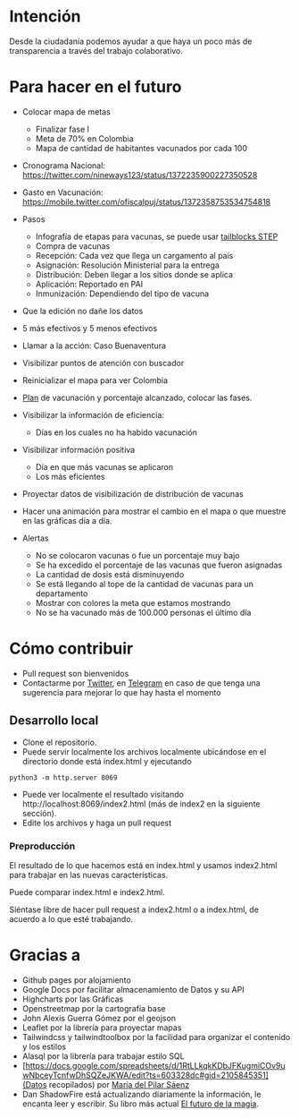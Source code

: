 # Intención

Desde la ciudadanía podemos ayudar a que haya un poco más de transparencia a través del trabajo colaborativo.

# Para hacer en el futuro

* Colocar mapa de metas
    * Finalizar fase I
    * Meta de 70% en Colombia
    * Mapa de cantidad de habitantes vacunados por cada 100

* Cronograma Nacional: https://twitter.com/nineways123/status/1372235900227350528
* Gasto en Vacunación: https://mobile.twitter.com/ofiscalpuj/status/1372358753534754818

* Pasos
    * Infografía de etapas para vacunas, se puede usar [tailblocks STEP](https://tailblocks.cc/)
    * Compra de vacunas
    * Recepción: Cada vez que llega un cargamento al país
    * Asignación: Resolución Ministerial para la entrega
    * Distribución: Deben llegar a los sitios donde se aplica
    * Aplicación: Reportado en PAI
    * Inmunización: Dependiendo del tipo de vacuna

* Que la edición no dañe los datos
* 5 más efectivos y 5 menos efectivos

* Llamar a la acción: Caso Buenaventura

* Visibilizar puntos de atención con buscador

* Reinicializar el mapa para ver Colombia
* [Plan](https://twitter.com/mapisaro/status/1364800305020428292/photo/3) de vacunación y porcentaje alcanzado, colocar las fases.
* Visibilizar la información de eficiencia:
    * Días en los cuales no ha habido vacunación
* Visibilizar información positiva
    * Día en que más vacunas se aplicaron
    * Los más eficientes

* Proyectar datos de visibilización de distribución de vacunas
* Hacer una animación para mostrar el cambio en el mapa o que muestre en las gráficas día a día.

* Alertas
    * No se colocaron vacunas o fue un porcentaje muy bajo
    * Se ha excedido el porcentaje de las vacunas que fueron asignadas
    * La cantidad de dosis está disminuyendo
    * Se está llegando al tope de la cantidad de vacunas para un departamento
    * Mostrar con colores la meta que estamos mostrando
    * No se ha vacunado más de 100.000 personas el último día

# Cómo contribuir

- Pull request son bienvenidos
- Contactarme por [Twitter](https://twitter.com/ikks), en [Telegram](https://t.me/ikks0) en caso de que tenga una sugerencia para mejorar lo que hay hasta el momento

## Desarrollo local

- Clone el repositorio.
- Puede servir localmente los archivos localmente ubicándose en el directorio donde está index.html y ejecutando
```
python3 -m http.server 8069
```
- Puede ver localmente el resultado visitando http://localhost:8069/index2.html (más de index2 en la siguiente sección).
- Edite los archivos y haga un pull request

### Preproducción

El resultado de lo que hacemos está en index.html y usamos index2.html para trabajar en las nuevas características.

Puede comparar index.html e index2.html.

Siéntase libre de hacer pull request a index2.html o a index.html, de acuerdo a lo que esté trabajando.

# Gracias a

* Github pages por alojamiento
* Google Docs por facilitar almacenamiento de Datos y su API
* Highcharts por las Gráficas
* Openstreetmap por la cartografía base
* John Alexis Guerra Gómez por el geojson
* Leaflet por la librería para proyectar mapas
* Tailwindcss y tailwindtoolbox por la facilidad para organizar el contenido y los estilos
* Alasql por la librería para trabajar estilo SQL
* [https://docs.google.com/spreadsheets/d/1RtLLkqkKDbJFKugmiCOv9uwNbceyTcnfwDhSQZeJKWA/edit?ts=603328dc#gid=2105845351](Datos recopilados) por [María del Pilar Sáenz](https://twitter.com/mapisaro/)
* Dan ShadowFire está actualizando diariamente la información, le encanta leer y escribir. Su libro más actual [El futuro de la magia](https://www.wattpad.com/story/212268083?utm_source=android&utm_medium=org.telegram.messenger&utm_content=story_info&wp_page=story_details_button&wp_uname=Dan_Shadowfire&wp_originator=Ku8DXXA8AvO0%2BrR7S%2BUFOz89LqG3PlgD%2Fd17HQ%2FQe0K8x2i1pEeMqDbByYznSCYOu9iBnElnTek2Xpppbm63cLwXb0mG4p0fsLb8TeCCha689eFR6NkzgRC3vPBRwcpn).
